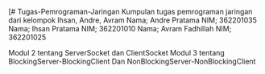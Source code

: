 [# Tugas-Pemrograman-Jaringan
Kumpulan tugas pemrograman jaringan dari kelompok Ihsan, Andre, Avram
Nama; Andre Pratama NIM; 362201035
Nama; Ihsan Pratama NIM; 362201010
Nama; Avram Fadhillah NIM; 362201025

Modul 2 tentang ServerSocket dan ClientSocket
Modul 3 tentang BlockingServer-BlockingClient Dan NonBlockingServer-NonBlockingClient
